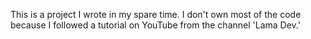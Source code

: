 This is a project I wrote in my spare time. I don't own most of the code because I followed a tutorial on YouTube from the channel 'Lama Dev.'
